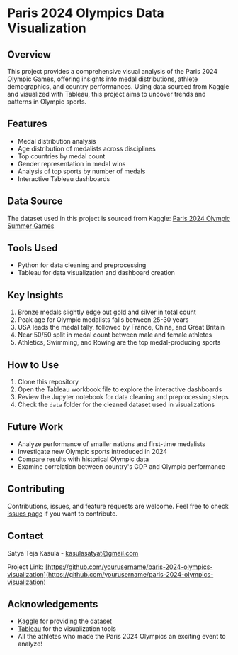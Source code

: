 # Paris 2024 Olympics Data Visualization

## Overview
This project provides a comprehensive visual analysis of the Paris 2024 Olympic Games, offering insights into medal distributions, athlete demographics, and country performances. Using data sourced from Kaggle and visualized with Tableau, this project aims to uncover trends and patterns in Olympic sports.

## Features
- Medal distribution analysis
- Age distribution of medalists across disciplines
- Top countries by medal count
- Gender representation in medal wins
- Analysis of top sports by number of medals
- Interactive Tableau dashboards

## Data Source
The dataset used in this project is sourced from Kaggle: [Paris 2024 Olympic Summer Games](https://www.kaggle.com/datasets/piterfm/paris-2024-olympic-summer-games)

## Tools Used
- Python for data cleaning and preprocessing
- Tableau for data visualization and dashboard creation

## Key Insights
1. Bronze medals slightly edge out gold and silver in total count
2. Peak age for Olympic medalists falls between 25-30 years
3. USA leads the medal tally, followed by France, China, and Great Britain
4. Near 50/50 split in medal count between male and female athletes
5. Athletics, Swimming, and Rowing are the top medal-producing sports

## How to Use
1. Clone this repository
2. Open the Tableau workbook file to explore the interactive dashboards
3. Review the Jupyter notebook for data cleaning and preprocessing steps
4. Check the `data` folder for the cleaned dataset used in visualizations

## Future Work
- Analyze performance of smaller nations and first-time medalists
- Investigate new Olympic sports introduced in 2024
- Compare results with historical Olympic data
- Examine correlation between country's GDP and Olympic performance

## Contributing
Contributions, issues, and feature requests are welcome. Feel free to check [issues page](../../issues) if you want to contribute.


## Contact
Satya Teja Kasula - kasulasatyat@gmail.com

Project Link: [https://github.com/yourusername/paris-2024-olympics-visualization](https://github.com/yourusername/paris-2024-olympics-visualization)

## Acknowledgements
- [Kaggle](https://www.kaggle.com/) for providing the dataset
- [Tableau](https://www.tableau.com/) for the visualization tools
- All the athletes who made the Paris 2024 Olympics an exciting event to analyze!
